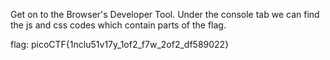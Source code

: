 Get on to the Browser's Developer Tool.
Under the console tab we can find the js and css codes which contain parts of the flag.

flag: picoCTF{1nclu51v17y_1of2_f7w_2of2_df589022}
